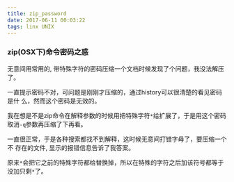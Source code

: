 ```yaml
---
title: zip_password
date: 2017-06-11 00:03:22
tags: linx UNIX
---
```

### zip(OSX下)命令密码之惑
无意间用常用的, 带特殊字符的密码压缩一个文档时候发现了个问题，我没法解压了。

一直提示密码不对，可问题是刚刚才压缩的，通过history可以很清楚的看见密码是什
么，然而这个密码是无效的。

我在想是不是zip命令在解释参数的时候用把特殊字符`*`给扩展了，于是用这个密码
取消`-q`参数再压缩了下再看。

一直很正常，于是各种搜索都找不到解释，这时候无意间打错字母了，要压缩一个不
存在的文件, 显示的报错信息告诉了我答案。

原来`*`会把它之前的特殊字符都给替换掉，所以在特殊的字符之后加该符号都等于没加只剩`*`了。
